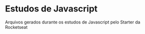 # Estudos de Javascript
 Arquivos gerados durante os estudos de Javascript pelo Starter da Rocketseat
